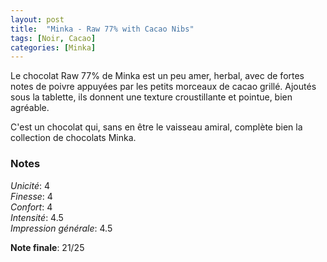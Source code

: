 ```yaml
---
layout: post
title:  "Minka - Raw 77% with Cacao Nibs"
tags: [Noir, Cacao] 
categories: [Minka]
---
```



Le chocolat Raw 77% de Minka est un peu amer, herbal, avec de fortes notes de poivre appuyées par les petits morceaux de cacao grillé. Ajoutés sous la tablette, ils donnent une texture croustillante et pointue, bien agréable. 

C'est un chocolat qui, sans en être le vaisseau amiral, complète bien la collection de chocolats Minka.

### Notes

_Unicité_: 4  
_Finesse_: 4  
_Confort_: 4  
_Intensité_: 4.5  
_Impression générale_: 4.5

**Note finale**: 21/25